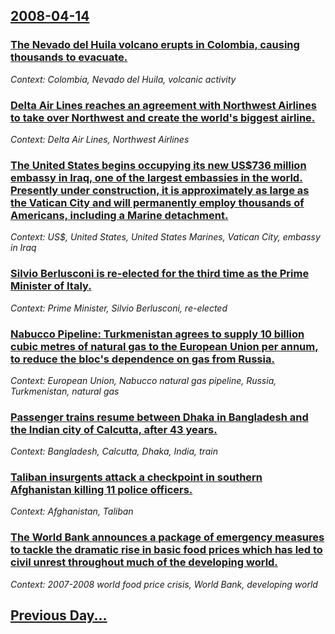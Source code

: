## [2008-04-14](/news/2008/04/14/index.md)

### [ The Nevado del Huila volcano erupts in Colombia, causing thousands to evacuate.](/news/2008/04/14/the-nevado-del-huila-volcano-erupts-in-colombia-causing-thousands-to-evacuate.md)
_Context: Colombia, Nevado del Huila, volcanic activity_

### [ Delta Air Lines reaches an agreement with Northwest Airlines to take over Northwest and create the world's biggest airline. ](/news/2008/04/14/delta-air-lines-reaches-an-agreement-with-northwest-airlines-to-take-over-northwest-and-create-the-world-s-biggest-airline.md)
_Context: Delta Air Lines, Northwest Airlines_

### [ The United States begins occupying its new US$736 million embassy in Iraq, one of the largest embassies in the world. Presently under construction, it is approximately as large as the Vatican City and will permanently employ thousands of Americans, including a Marine detachment. ](/news/2008/04/14/the-united-states-begins-occupying-its-new-us-736-million-embassy-in-iraq-one-of-the-largest-embassies-in-the-world-presently-under-const.md)
_Context: US$, United States, United States Marines, Vatican City, embassy in Iraq_

### [ Silvio Berlusconi is re-elected for the third time as the Prime Minister of Italy. ](/news/2008/04/14/silvio-berlusconi-is-re-elected-for-the-third-time-as-the-prime-minister-of-italy.md)
_Context: Prime Minister, Silvio Berlusconi, re-elected_

### [ Nabucco Pipeline: Turkmenistan agrees to supply 10 billion cubic metres of natural gas to the European Union per annum, to reduce the bloc's dependence on gas from Russia. ](/news/2008/04/14/nabucco-pipeline-turkmenistan-agrees-to-supply-10-billion-cubic-metres-of-natural-gas-to-the-european-union-per-annum-to-reduce-the-bloc.md)
_Context: European Union, Nabucco natural gas pipeline, Russia, Turkmenistan, natural gas_

### [ Passenger trains resume between Dhaka in Bangladesh and the Indian city of Calcutta, after 43 years. ](/news/2008/04/14/passenger-trains-resume-between-dhaka-in-bangladesh-and-the-indian-city-of-calcutta-after-43-years.md)
_Context: Bangladesh, Calcutta, Dhaka, India, train_

### [ Taliban insurgents attack a checkpoint in southern Afghanistan killing 11 police officers. ](/news/2008/04/14/taliban-insurgents-attack-a-checkpoint-in-southern-afghanistan-killing-11-police-officers.md)
_Context: Afghanistan, Taliban_

### [ The World Bank announces a package of emergency measures to tackle the dramatic rise in basic food prices which has led to civil unrest throughout much of the developing world. ](/news/2008/04/14/the-world-bank-announces-a-package-of-emergency-measures-to-tackle-the-dramatic-rise-in-basic-food-prices-which-has-led-to-civil-unrest-thr.md)
_Context: 2007-2008 world food price crisis, World Bank, developing world_

## [Previous Day...](/news/2008/04/13/index.md)

